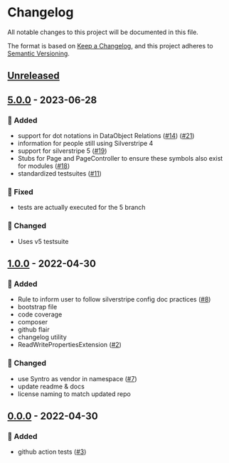 # Changelog
All notable changes to this project will be documented in this file.

The format is based on [Keep a Changelog](https://keepachangelog.com/en/1.0.0/),
and this project adheres to [Semantic Versioning](https://semver.org/spec/v2.0.0.html).

<a name="unreleased"></a>
## [Unreleased]


<a name="5.0.0"></a>
## [5.0.0] - 2023-06-28
### 🍰 Added
- support for dot notations in DataObject Relations ([#14](https://github.com/syntro-opensource/silverstripe-phpstan/issues/14)) ([#21](https://github.com/syntro-opensource/silverstripe-phpstan/issues/21))
- information for people still using Silverstripe 4
- support for silverstripe 5 ([#19](https://github.com/syntro-opensource/silverstripe-phpstan/issues/19))
- Stubs for Page and PageController to ensure these symbols also exist for modules ([#18](https://github.com/syntro-opensource/silverstripe-phpstan/issues/18))
- standardized testsuites ([#11](https://github.com/syntro-opensource/silverstripe-phpstan/issues/11))

### 🐞 Fixed
- tests are actually executed for the 5 branch

### 🔧 Changed
- Uses v5 testsuite


<a name="1.0.0"></a>
## [1.0.0] - 2022-04-30
### 🍰 Added
- Rule to inform user to follow silverstripe config doc practices ([#8](https://github.com/syntro-opensource/silverstripe-phpstan/issues/8))
- bootstrap file
- code coverage
- composer
- github flair
- changelog utility
- ReadWritePropertiesExtension ([#2](https://github.com/syntro-opensource/silverstripe-phpstan/issues/2))

### 🔧 Changed
- use Syntro as vendor in namespace ([#7](https://github.com/syntro-opensource/silverstripe-phpstan/issues/7))
- update readme & docs
- license naming to match updated repo


<a name="0.0.0"></a>
## [0.0.0] - 2022-04-30
### 🍰 Added
- github action tests ([#3](https://github.com/syntro-opensource/silverstripe-phpstan/issues/3))


[Unreleased]: https://github.com/syntro-opensource/silverstripe-phpstan/compare/5.0.0...HEAD
[5.0.0]: https://github.com/syntro-opensource/silverstripe-phpstan/compare/1.0.0...5.0.0
[1.0.0]: https://github.com/syntro-opensource/silverstripe-phpstan/compare/0.0.0...1.0.0
[0.0.0]: https://github.com/syntro-opensource/silverstripe-phpstan/compare/fork...0.0.0
